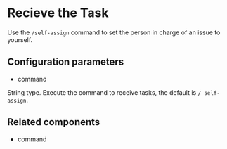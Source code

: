 # Recieve the Task

Use the `/self-assign` command to set the person in charge of an issue to yourself.

## Configuration parameters

- command

String type. Execute the command to receive tasks, the default is `/ self-assign`.

## Related components

- command
